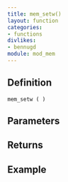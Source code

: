 ```yaml
---
title: mem_setw()
layout: function
categories:
- functions
divlikes:
- bennugd
module: mod_mem
---
```


## Definition

    mem_setw ( )

## Parameters

## Returns

## Example
